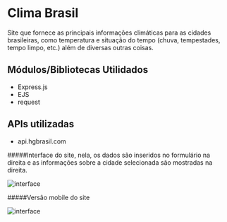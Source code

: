 # Clima Brasil

Site que fornece as principais informações climáticas para as cidades brasileiras, como temperatura e situação do tempo (chuva, tempestades, tempo limpo, etc.) além de diversas outras coisas.


## Módulos/Bibliotecas Utilidados


 - Express.js
 - EJS
 - request
 
 
## APIs utilizadas

  - api.hgbrasil.com
  
 
 #####Interface do site, nela, os dados são inseridos no formulário na direita e as informações sobre a cidade selecionada são mostradas na direita.
   
   ![interface](https://i.ibb.co/qBkYVYZ/2020-08-19-2.png)
 
 
 
 #####Versão mobile do site
 
   ![interface](https://i.ibb.co/khHm39S/2020-08-19-4.png)
 
 
